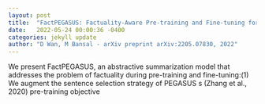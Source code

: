 ```yaml
---
layout: post
title:  "FactPEGASUS: Factuality-Aware Pre-training and Fine-tuning for Abstractive Summarization"
date:   2022-05-24 00:00:36 -0400
categories: jekyll update
author: "D Wan, M Bansal - arXiv preprint arXiv:2205.07830, 2022"
---
```

We present FactPEGASUS, an abstractive summarization model that addresses the problem of factuality during pre-training and fine-tuning:(1) We augment the sentence selection strategy of PEGASUS s (Zhang et al., 2020) pre-training objective